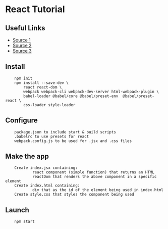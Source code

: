 React Tutorial
===============

Useful Links
------------

* [Source 1](https://albelli-my.sharepoint.com/:f:/g/personal/rniyazimbetov_albelli_net/Eo401OiJCddGrzlc0POFw6MBi9xepg3EAb0u_Y8ssna8OA?e=TEX6RV)
* [Source 2](https://www.youtube.com/watch?v=pgAvVxowaYU)
* [Source 3](https://siddharthac6.medium.com/getting-started-with-react-js-using-webpack-and-babel-66549f8fbcb8)

Install
-------
        
        npm init
        npm install --save-dev \
            react react-dom \
            webpack webpack-cli webpack-dev-server html-webpack-plugin \
            babel-loader @babel/core @babel/preset-env  @babel/preset-react \
            css-loader style-loader


Configure
---------

        package.json to include start & build scripts
        .babelrc to use presets for react
        webpack.config.js to be used for .jsx and .css files

Make the app
------------


        Create index.jsx containing:
                react component (simple function) that returns an HTML
                reactDom that renders the above component in a specific element
        Create index.html containing:
                div that as the id of the element being used in index.html
        Create style.css that styles the component being used

Launch
------

        npm start